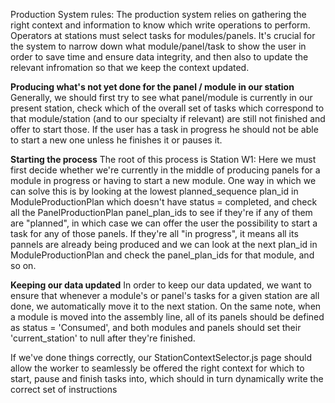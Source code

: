 Production System rules:
The production system relies on gathering the right context and information to know which write operations to perform. Operators at stations must select tasks for modules/panels. It's crucial for the system to narrow down what module/panel/task to show the user in order to save time and ensure data integrity, and then also to update the relevant infromation so that we keep the context updated. 

**Producing what's not yet done for the panel / module in our station**
Generally, we should first try to see what panel/module is currently in our present station, check which of the overall set of tasks which correspond to that module/station (and to our specialty if relevant) are still not finished and offer to start those. If the user has a task in progress he should not be able to start a new one unless he finishes it or pauses it.

**Starting the process**
The root of this process is Station W1: Here we must first decide whether we're currently in the middle of producing panels for a module in progress or having to start a new module. One way in which we can solve this is by looking at the lowest planned_sequence plan_id in ModuleProductionPlan which doesn't have status = completed, and check all the PanelProductionPlan panel_plan_ids to see if they're if any of them are "planned", in which case we can offer the user the possibility to start a task for any of those panels. If they're all "in progress", it means all its pannels are already being produced and we can look at the next plan_id in ModuleProductionPlan and check the panel_plan_ids for that module, and so on.

**Keeping our data updated**
In order to keep our data updated, we want to ensure that whenever a module's or panel's tasks for a given station are all done, we automatically move it to the next station. On the same note, when a module is moved into the assembly line, all of its panels should be defined as status = 'Consumed', and both modules and panels should set their 'current_station' to null after they're finished.

If we've done things correctly, our StationContextSelector.js page should allow the worker to seamlessly be offered the right context for which to start, pause and finish tasks into, which should in turn dynamically write the correct set of instructions